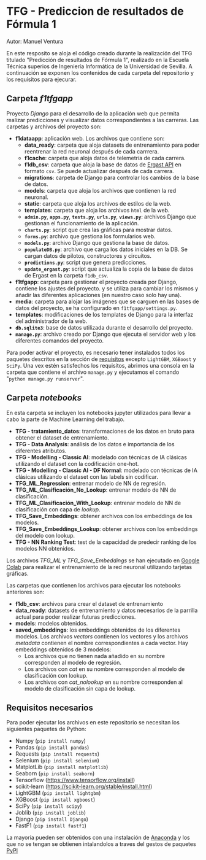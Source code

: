 # TFG - Prediccion de resultados de Fórmula 1

Autor: Manuel Ventura

En este resposito se aloja el código creado durante la realización del TFG titulado "Predicción de resultados de Fórmula 1", realizado en la Escuela Técnica superios de Ingeniería Informática de la Universidad de Sevilla. A continuación se exponen los contenidos de cada carpeta del repositorio y los requisitos para ejecurar.


## Carpeta *f1tfgapp*

Proyecto *Django* para el desarrollo de la aplicación web que permita realizar predicciones y visualizar datos correspondientes a las carreras. Las carpetas y archivos del proyecto son:

 - **f1dataapp**: aplicación web. Los archivos que contiene son:
    - **data_ready**: carpeta que aloja datasets de entrenamiento para poder reentrenar la red neuronal después de cada carrrera.
    - **f1cache**: carpeta que aloja datos de telemetría de cada carrera.
    - **f1db_csv**: carpeta que aloja la base de datos de [Ergast API](http://ergast.com/mrd/) en formato `csv`. Se puede actualizar después de cada carrera.
    - **migrations**: carpeta de Django para controlar los cambios de la base de datos.
    - **models**: carpeta que aloja los archivos que contienen la red neuronal.
    - **static**: carpeta que aloja los archivos de estilos de la web.
    - **templates**: carpeta que aloja los archivos `html` de la web.
    - **`admin.py`**, **`apps.py`**, **`tests.py`**, **`urls.py`**, **`views.py`**: archivos Django que gestionan el funcionamiento de la aplicación.
    - **`charts.py`**: script que crea las gráficas para mostrar datos.
    - **`forms.py`**: archivo que gestiona los formularios web.
    - **`models.py`**: archivo Django que gestiona la base de datos.
    - **`populateDB.py`**: archivo que carga los datos iniciales en la DB. Se cargan datos de pilotos, constructores y circuitos.
    - **`predictions.py`**: script que genera predicciones.
    - **`update_ergast.py`**: script que actualiza la copia de la base de datos de Ergast en la carpeta `f1db_csv`.
 - **f1tfgapp**: carpeta para gestionar el proyecto creada por Django, contiene los ajustes del proyecto. y se utiliza para cambiar los mismos y añadir las diferentes aplicaciones (en nuestro caso solo hay una).
 - **media**: carpeta para alojar las imágenes que se carguen en las bases de datos del proyecto, se ha configurado en `f1tfgapp/settings.py`.
 - **templates**: modificaciones de los templates de Django para la interfaz del administrador de la web.
 - **`db.sqlite3`**: base de datos utilizada durante el desarrollo del proyecto.
 - **`manage.py`**: archivo creado por Django que ejecuta el servidor web y los diferentes comandos del proyecto.


Para poder activar el proyecto, es necesario tener instalados todos los paquetes descritos en la sección de [requisitos](#requisitos-necesarios) excepto `LightGBM`, `XGBoost` y `SciPy`. Una vex estén satisfechos los requisitos, abrimos una consola en la carpeta que contiene el archivo `manage.py` y ejecutamos el comando "`python manage.py runserver`".


## Carpeta *notebooks*

En esta carpeta se incluyen los notebooks jupyter utilizados para llevar a cabo la parte de Machine Learning del trabajo.

 - **TFG - tratamiento_datos**: transformaciones de los datos en bruto para obtener el dataset de entrenamiento.
 - **TFG - Data Analysis**: análisis de los datos e importancia de los diferentes atributos.
 - **TFG - Modelling - Classic AI**: modelado con técnicas de IA clásicas utilizando el dataset con la codificación one-hot.
 - **TFG - Modelling - Classic AI - DF Normal**: modelado con técnicas de IA clásicas utilizando el dataset con las labels sin codificar.
 - **TFG_ML_Regression**: entrenar modelo de NN de regresión.
 - **TFG_ML_Clasificación_No_Lookup**: entrenar modelo de NN de clasificación.
 - **TFG_ML_Clasificación_With_Lookup**: entrenar modelo de NN de clasificación con capa de *lookup*.
 - **TFG_Save_Embeddings**: obtener archivos con los embeddings de los modelos.
 - **TFG_Save_Embeddings_Lookup**: obtener archivos con los embeddings del modelo con lookup.
 - **TFG - NN Ranking Test**: test de la capacidad de predecir ranking de los modelos NN obtenidos.

Los archivos *TFG_ML* y *TFG_Save_Embeddings* se han ejecutado en [Google Colab](https://colab.research.google.com/) para realizar el entrenamiento de la red neuronal utilizando tarjetas gráficas.

Las carpetas que contienen los archivos para ejecutar los notebooks anteriores son:

 - **f1db_csv**: archivos para crear el dataset de entrenamiento
 - **data_ready**: datasets de entrenamiento y datos necesarios de la parrilla actual para poder realizar futuras predicciones.
 - **models**: modelos obtenidos.
 - **saved_embeddings**: los embeddings obtenidos de los diferentes modelos. Los archivos *vectors* contienen los vectores y los archivos *metadata* contienen el nombre correspondientes a cada vector. Hay embeddings obtenidos de 3 modelos:
   - Los archivos que no tienen nada añadido en su nombre corresponden al modelo de regresión.
   - Los archivos con *cat* en su nombre corresponden al modelo de clasificación con lookup.
   - Los archivos con *cat_nolookup* en su nombre corresponden al modelo de clasificación sin capa de lookup.


## Requisitos necesarios

Para poder ejecutar los archivos en este repositorio se necesitan los siguientes paquetes de Python:
 - Numpy  (`pip install numpy`)
 - Pandas  (`pip install pandas`)
 - Requests  (`pip install requests`)
 - Selenium  (`pip install selenium`)
 - MatplotLib  (`pip install matplotlib`)
 - Seaborn  (`pip install seaborn`)
 - Tensorflow  (https://www.tensorflow.org/install)
 - scikit-learn  (https://scikit-learn.org/stable/install.html)
 - LightGBM  (`pip install lightgbm`)
 - XGBoost  (`pip install xgboost`)
 - SciPy  (`pip install scipy`)
 - Joblib  (`pip install joblib`)
 - Django  (`pip install Django`)
 - FastF1  (`pip install fastf1`)

La mayoría pueden ser obtenidos con una instalación de [Anaconda](https://www.anaconda.com/) y los que no se tengan se obtienen intalandolos a traves del gestos de paquetes [PyPI](https://pypi.org/project/pip/)
